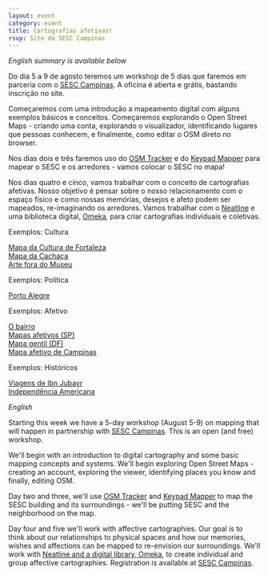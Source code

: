 ```yaml
---
layout: event
category: event
title: Cartografias afetivas!
rsvp: Site do SESC Campinas
---
```

<i>English summary is available below</i><br>

<p>Do dia 5 a 9 de agosto teremos um workshop de 5 dias que faremos em parceria com o <a href="http://www.sescsp.org.br/unidades/16_CAMPINAS">SESC Campinas</a>. A oficina é aberta e grátis, bastando inscrição no site.</p>
<p>Começaremos com uma introdução a mapeamento digital com alguns exemplos básicos e conceitos. Começaremos explorando o Open Street Maps - criando uma conta, explorando o visualizador, identificando lugares que pessoas conhecem, e finalmente, como editar o OSM direto no browser.</p>
<p>Nos dias dois e três faremos uso do <a href="http://wiki.openstreetmap.org/wiki/OSMtracker_%28Android%29">OSM Tracker</a> e do <a href="https://play.google.com/store/apps/details?id=de.enaikoon.android.keypadmapper3">Keypad Mapper</a> para mapear o SESC e os arredores - vamos colocar o SESC no mapa!</p>
<p>Nos dias quatro e cinco, vamos trabalhar com o conceito de cartografias afetivas. Nosso objetivo é pensar sobre o nosso relacionamento com o espaço físico e como nossas memórias, desejos e afeto podem ser mapeados, re-imaginando os arredores. Vamos trabalhar com o <a href="http://neatline.org/">Neatline</a> e uma biblioteca digital, <a href="http://omeka.org/">Omeka</a>, para criar cartografias individuais e coletivas.</p>

<p>Exemplos: Cultura</p>
<a href="http://mapeamentofortaleza.org.br">Mapa da Cultura de Fortaleza</a><br>
<a href="http://www.mapadacachaca.com.br/">Mapa da Cachaça</a><br>
<a href="http://www.arteforadomuseu.com.br">Arte fora do Museu</a>

<p>Exemplos: Política</p>
<a href="http://portoalegre.cc">Porto Alegre</a>

<p>Exemplos: Afetivo</p>
<a href="http://fronteirasimaginarias.org/node/88">O bairro</a><br>
<a href="http://www.mapasafetivos.com.br/">Mapas afetivos (SP)</a><br>
<a href="http://mapagentil.com.br/o-mapa/">Mapa gentil (DF)</a><br>
<a href="http://www.mapme.com/affective-campinas">Mapa afetivo de Campinas</a>

<p>Exemplos: Históricos</p>
<a href="http://ibnjubayr.lib.virginia.edu/neatline-exhibits/show/the-travels-of-ibn-jubayr/fullscreen">Viagens de Ibn Jubayr</a><br>
<a href="http://neatline.dclure.org/neatline/show/declaration-of-independence">Independência Americana</a>

<p><i>English</i></p>

<p>Starting this week we have a 5-day workshop (August 5-9) on mapping that will happen in partnership with <a href="http://www.sescsp.org.br/unidades/16_CAMPINAS">SESC Campinas</a>. This is an open (and free) workshop.</p>
<p>We'll begin with an introduction to digital cartography and some basic mapping concepts and systems. We'll begin exploring Open Street Maps - creating an account, exploring the viewer, identifying places you know and finally, editing OSM.</p>
<p>Day two and three, we'll use <a href="http://wiki.openstreetmap.org/wiki/OSMtracker_%28Android%29">OSM Tracker</a> and <a href="https://play.google.com/store/apps/details?id=de.enaikoon.android.keypadmapper3">Keypad Mapper</a> to map the SESC building and its surroundings - we'll be putting SESC and the neighborhood on the map.</p>
<p>Day four and five we'll work with affective cartographies. Our goal is to think about our relationships to physical spaces and how our memories, wishes and affections can be mapped to re-envision our surroundings. We'll work with <a href="http://neatline.org/">Neatline and a digital library, <a href="http://omeka.org/">Omeka</a>, to create individual and group affective cartographies. Registration is available at <a href="http://www.sescsp.org.br/unidades/16_CAMPINAS">SESC Campinas</a>.
